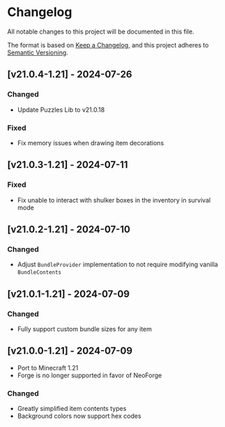 # Changelog
All notable changes to this project will be documented in this file.

The format is based on [Keep a Changelog](https://keepachangelog.com/en/1.0.0/),
and this project adheres to [Semantic Versioning](https://semver.org/spec/v2.0.0.html).

## [v21.0.4-1.21] - 2024-07-26
### Changed
- Update Puzzles Lib to v21.0.18
### Fixed
- Fix memory issues when drawing item decorations

## [v21.0.3-1.21] - 2024-07-11
### Fixed
- Fix unable to interact with shulker boxes in the inventory in survival mode

## [v21.0.2-1.21] - 2024-07-10
### Changed
- Adjust `BundleProvider` implementation to not require modifying vanilla `BundleContents`

## [v21.0.1-1.21] - 2024-07-09
### Changed
- Fully support custom bundle sizes for any item

## [v21.0.0-1.21] - 2024-07-09
- Port to Minecraft 1.21
- Forge is no longer supported in favor of NeoForge
### Changed
- Greatly simplified item contents types
- Background colors now support hex codes
